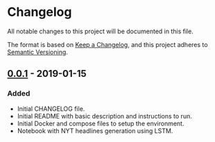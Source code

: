 # Changelog

All notable changes to this project will be documented in this file.

The format is based on [Keep a Changelog](https://keepachangelog.com/en/1.0.0/), and this project adheres to [Semantic Versioning](https://semver.org/spec/v2.0.0.html).

## [0.0.1] - 2019-01-15

### Added

- Initial CHANGELOG file.
- Initial README with basic description and instructions to run.
- Initial Docker and compose files to setup the environment.
- Notebook with NYT headlines generation using LSTM.

[0.0.1]: https://github.com/leotilli/samples-basic-text-generation-lstm/v0.0.1

